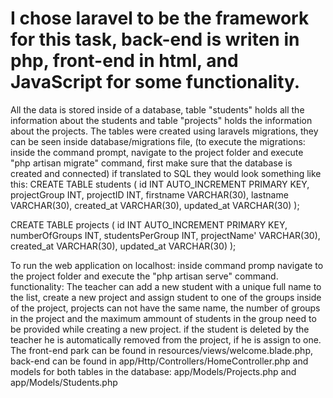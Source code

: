 # I chose laravel to be the framework for this task, back-end is writen in php, front-end in html, and JavaScript for some functionality.
All the data is stored inside of a database, table "students" holds all the information about the students and table "projects" holds
the information about the projects. The tables were created using laravels migrations, they can be seen inside database/migrations file,
(to execute the migrations: inside the command prompt, navigate to the project folder and execute "php artisan migrate" command, first
make sure that the database is created and connected)
if translated to SQL they would look something like this:
CREATE TABLE students (
id INT AUTO_INCREMENT PRIMARY KEY,
projectGroup INT,
projectID INT,
firstname VARCHAR(30),
lastname VARCHAR(30),
created_at VARCHAR(30),
updated_at VARCHAR(30)
);

CREATE TABLE projects (
id INT AUTO_INCREMENT PRIMARY KEY,
numberOfGroups INT,
studentsPerGroup INT,
projectName' VARCHAR(30),
created_at VARCHAR(30),
updated_at VARCHAR(30)
);

To run the web application on localhost: inside command promp navigate to the project folder and execute the "php artisan serve" command.
functionality:
The teacher can add a new student with a unique full name to the list, create a new project and assign student to one of the groups
 inside of the project, projects can not have the same name, the number of groups in the project and the maximum ammount of students
in the group need to be provided while creating a new project. if the student is deleted by the teacher he is automatically removed
from the project, if he is assign to one. The front-end park can be found in resources/views/welcome.blade.php, back-end can be found 
in app/Http/Controllers/HomeController.php and models for both tables in the database: app/Models/Projects.php and app/Models/Students.php
